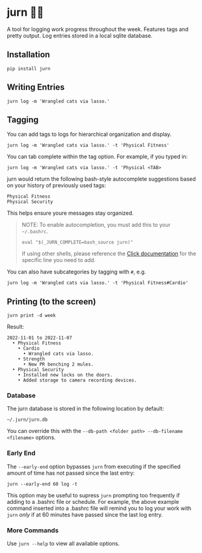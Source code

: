 # jurn 📝🦄
A tool for logging work progress throughout the week. Features tags and pretty output. Log entries stored in a local sqlite database.

## Installation

`pip install jurn`

## Writing Entries

`jurn log -m 'Wrangled cats via lasso.'`

## Tagging

You can add tags to logs for hierarchical organization and display.

`jurn log -m 'Wrangled cats via lasso.' -t 'Physical Fitness'`

You can tab complete within the tag option. For example, if you typed in:

`jurn log -m 'Wrangled cats via lasso.' -t 'Physical <TAB>`

jurn would return the following bash-style autocomplete suggestions based on your history of previously used tags:

```
Physical Fitness
Physical Security
```

This helps ensure youre messages stay organized.

>  NOTE: To enable autocompletion, you must add this to your `~/.bashrc`. 
> ```
> eval "$(_JURN_COMPLETE=bash_source jurn)"
> ```
>If using other shells, please reference the [Click documentation](https://click.palletsprojects.com/en/8.1.x/shell-completion/?highlight=tab%20complete#enabling-completion) for the specific line you need to add.

You can also have subcategories by tagging with `#`, e.g. 

`jurn log -m 'Wrangled cats via lasso.' -t 'Physical Fitness#Cardio'`

## Printing (to the screen)

`jurn print -d week`

Result:

```
2022-11-01 to 2022-11-07
  • Physical Fitness
    • Cardio
      • Wrangled cats via lasso.
    • Strength
      • New PR benching 2 mules.
  • Physical Security
    • Installed new locks on the doors.
    • Added storage to camera recording devices.
```

### Database

The jurn database is stored in the following location by default:

`~/.jurn/jurn.db`

You can override this with the `--db-path <folder path> --db-filename <filename>` options.

### Early End
The `--early-end` option bypasses `jurn` from executing if the specified amount of time has not passed since the last entry:

`jurn --early-end 60 log -t`

This option may be useful to supress `jurn` prompting too frequently if adding to a .bashrc file or schedule. For example, the above example command inserted into a .bashrc file will remind you to log your work with `jurn` *only* if at 60 minutes have passed since the last log entry.

### More Commands

Use `jurn --help` to view all available options.


